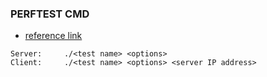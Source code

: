 ### PERFTEST CMD
- [reference link](https://github.com/linux-rdma/perftest)

```
Server:		./<test name> <options>
Client:		./<test name> <options> <server IP address>
```
